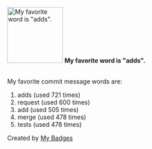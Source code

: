 <img src="https://my-badges.github.io/my-badges/favorite-word.png" alt="My favorite word is &quot;adds&quot;." title="My favorite word is &quot;adds&quot;." width="128">
<strong>My favorite word is &quot;adds&quot;.</strong>
<br><br>

My favorite commit message words are:

1. adds (used 721 times)
2. request (used 600 times)
3. add (used 505 times)
4. merge (used 478 times)
5. tests (used 478 times)


Created by <a href="https://github.com/my-badges/my-badges">My Badges</a>